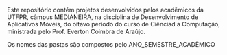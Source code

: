 Este repositório contém projetos desenvolvidos pelos acadêmicos da UTFPR, câmpus MEDIANEIRA, na disciplina de Desenvolvimento de Aplicativos Móveis, do oitavo período do curso de Ciênciad a Computação, ministrada pelo Prof. Everton Coimbra de Araújo.

Os nomes das pastas são compostos pelo ANO_SEMESTRE_ACADÊMICO
